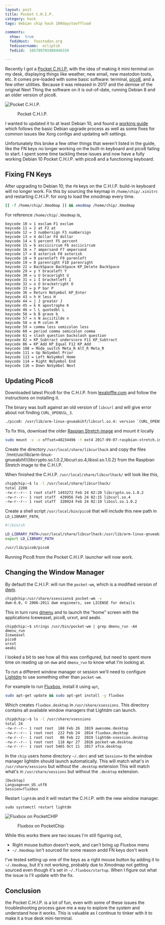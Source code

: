 ```yaml
---
layout: post
title: Pocket C.H.I.P.
category: hack
tags: debian chip hack 100daystooffload

comments:
  show:  true
  fediHost:  fosstodon.org
  fediusername:  ecliptik
  fediid:  105789701988446339

---
```


Recently I got a [Pocket C.H.I.P.](https://shop.pocketchip.co/) with the idea of making it mini terminal on my desk, displaying things like weather, new email, new mastodon toots, etc. It comes pre-loaded with some basic software: terminal, [pico8](https://www.lexaloffle.com/pico-8.php), and a few other utilities. Because it was released in 2017 and the demise of the original Next Thing the software on it is out-of-date, running Debian 8 and an older version of pico8.

![Pocket C.H.I.P.](/assets/images/posts/pocket-chip.png)
<figure><figcaption>Pocket C.H.I.P.</figcaption></figure>

I wanted to updated it to at least Debian 10, and found a [working guide](maba.dk/index.php/demo/pocketchip/) which follows the basic Debian upgrade process as well as some fixes for common issues like Xorg configs and updating wifi settings.

Unfortunately this broke a few other things that weren't listed in the guide, like the FN keys no longer working on the built-in keyboard and pico8 failing to start. I spent some time tackling these issues and now have a fully working Debian 10 Pocket C.H.I.P. with pico8 and a functioning keyboard.

## Fixing FN Keys

After upgrading to Debian 10, the `FN` keys on the C.H.I.P. build-in keyboard will no longer work. Fix this by sourcing the keymap in `/home/chip/.xinitrc` and restarting C.H.I.P. for xorg to load the xmodmap every time.

```bash
[[ -f /home/chip/.Xmodmap ]] && xmodmap /home/chip/.Xmodmap
```

For reference `/home/chip/.Xmodmap` is,

```
keycode 10 = 1 exclam F1 exclam
keycode 11 = 2 at F2 at
keycode 12 = 3 numbersign F3 numbersign
keycode 13 = 4 dollar F4 dollar
keycode 14 = 5 percent F5 percent
keycode 15 = 6 asciicircum F6 asciicircum
keycode 16 = 7 ampersand F7 ampersand
keycode 17 = 8 asterisk F8 asterisk
keycode 18 = 9 parenleft F9 parenleft
keycode 19 = 0 parenright F10 parenright
keycode 22 = BackSpace BackSpace KP_Delete BackSpace
keycode 29 = y Y braceleft Y
keycode 30 = u U braceright U
keycode 31 = i I bracketleft I
keycode 32 = o O bracketright O
keycode 33 = p P bar P
keycode 36 = Return NoSymbol KP_Enter
keycode 43 = h H less H
keycode 44 = j J greater J
keycode 45 = k K apostrophe K
keycode 46 = l L quotedbl L
keycode 56 = b B grave b
keycode 57 = n N asciitilde n
keycode 58 = m M colon M
keycode 59 = comma less semicolon less
keycode 60 = period comma semicolon comma
keycode 61 = slash question backslash question
keycode 82 = KP_Subtract underscore F11 KP_Subtract
keycode 86 = KP_Add KP_Equal F12 KP_Add
keycode 108 = Mode_switch Meta_R Alt_R Meta_R
keycode 111 = Up NoSymbol Prior
keycode 113 = Left NoSymbol Home
keycode 114 = Right NoSymbol End
keycode 116 = Down NoSymbol Next
```

## Updating Pico8

Downloaded latest Pico8 for the C.H.I.P. from [lexaloffle.com](https://www.lexaloffle.com/bbs/?tid=34009) and follow the instructions on installing it.

The binary was built against an old version of `libcurl` and will give error about not finding `CURL_OPENSSL_3`.

```bash
./pico8: /usr/lib/arm-linux-gnueabihf/libcurl.so.4: version `CURL_OPENSSL_3' not found (required by ./pico8)
```

To fix this, download the older [Raspian Stretch image](https://downloads.raspberrypi.org/raspbian/images/raspbian-2017-09-08/) and mount it locally

```bash
sudo mount -v -o offset=48234496 -t ext4 2017-09-07-raspbian-stretch.img /mnt
```

Create the directory `/usr/local/share/libcurlhack` and copy the files `/mnt/usr/lib/arm-linux-gnueabihf/{libcrypto.so.1.0.2,libcurl.so.4,libssl.so.1.0.2} from the Raspbian Stretch image to the C.H.I.P.

When finished the C.H.I.P. `/usr/local/share/libcurlhack/` will look like this,
```bash
chip@chip:~$ ls -l /usr/local/share/libcurlhack/
total 2208
-rw-r--r-- 1 root staff 1493272 Feb 24 02:20 libcrypto.so.1.0.2
-rw-r--r-- 1 root staff  439956 Feb 24 02:15 libcurl.so.4
-rw-r--r-- 1 root staff  320924 Feb 24 02:19 libssl.so.1.0.2
```

Create a shell script `/usr/local/bin/pico8` that will include this new path in `LD_LIBRARY_PATH`,

```bash
#!/bin/sh

LD_LIBRARY_PATH=/usr/local/share/libcurlhack:/usr/lib/arm-linux-gnueabihf/
export LD_LIBRARY_PATH

/usr/lib/pico8/pico8
```

Running Pico8 from the Pocket C.H.I.P. launcher will now work.

## Changing the Window Manager

By defautl the C.H.I.P. will run the `pocket-wm`, which is a modified version of [dwm](https://dwm.suckless.org/).

```bash
chip@chip:/usr/share/xsessions$ pocket-wm -v
dwm-6.0, © 2006-2011 dwm engineers, see LICENSE for details
```

This in turn runs [dmenu](https://tools.suckless.org/dmenu/) and to launch the "home" screen with the applications Iceweasel, pico8, urxvt, and aeabi.

```
chip@chip:~$ strings /usr/bin/pocket-wm | grep dmenu_run -A4
dmenu_run
Iceweasel
pico8
urxvt
aeabi
```

I looked a bit to see how all this was configured, but need to spent more time on reading up on `dwm` and `dmenu_run` to know what I'm looking at.

To run a different window manager or session we'll need to configure [Lightdm](https://github.com/canonical/lightdm) to use something other than `pocket-wm`.

For example to run [Fluxbox](http://fluxbox.org/), install it using `apt`,

```bash
sudo apt-get update && sudo apt-get install -y fluxbox
```

Which creates `fluxbox.desktop` in `/usr/share/xsessions`. This directory contains all available window managers that Lightdm can launch.

```bash
chip@chip:~$ ls -l /usr/share/xsessions
total 24
-rw-r--r-- 1 root root  188 Feb 26  2019 awesome.desktop
-rw-r--r-- 1 root root  222 Feb 24  2014 fluxbox.desktop
-rw-r--r-- 1 root root   86 Feb 22  2019 lightdm-xsession.desktop
-rw-r--r-- 1 root root  118 Apr 27  2016 pocket-wm.desktop
-rw-r--r-- 1 root root 5465 Oct 21  2017 xfce.desktop
```

In the `chip` users home directory `~/.dmrc` and set `Session=` to the window manager lightdm should launch automatically. This will match what's in `/usr/share/xessions` but without the `.desktop` extension This will match what's in `/usr/share/xessions` but without the `.desktop` extension.

```
[Desktop]
Language=en_US.utf8
Session=fluxbox
```

Restart `lightdm` and it will restart the C.H.I.P. with the new window manager.

```
sudo systemctl restart lightdm
```

![Fluxbox on PocketCHIP](/assets/images/posts/fluxbox-chip.png)
<figure><figcaption>Fluxbox on PocketChip</figcaption></figure>

While this works there are two issues I'm still figuring out,

- Right mouse button doesn't work, and can't bring up Fluxbox menu
- `~/.Xmodmap` isn't sourced for some reason andd FN keys don't work

I've tested setting up one of the keys as a right mouse button by adding it to `~/.Xmodmap`, but it's not working, probably due to Xmodmap not getting sourced even though it's set in `~/.fluxbox/startup`. When I figure out what the issue is I'll update with the fix.

## Conclusion

the Pocket C.H.I.P. is a lot of fun, even with some of these issues the troubleshooting process gave me a way to explore the system and understand how it works. This is valuable as I continue to tinker with it to make it a true desk mini-terminal.
